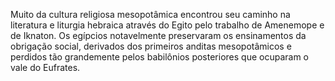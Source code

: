 ﻿Muito da cultura religiosa mesopotâmica encontrou seu caminho na literatura e liturgia hebraica através do Egito pelo trabalho de Amenemope e de Iknaton. Os egípcios notavelmente preservaram os ensinamentos da obrigação social, derivados dos primeiros anditas mesopotâmicos e perdidos tão grandemente pelos babilônios posteriores que ocuparam o vale do Eufrates.
